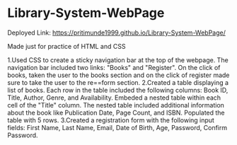 # Library-System-WebPage
Deployed Link: https://pritimunde1999.github.io/Library-System-WebPage/

Made just for practice of HTML and CSS

1.Used CSS to create a sticky navigation bar at the top of the webpage. The navigation bar included two links: "Books" and "Register". On the click of books, taken the user to the books section and on the click of register made sure to take the user to the re==form section.
2.Created a table displaying a list of books. Each row in the table included the following columns: Book ID, Title, Author, Genre, and Availability.
Embeded a nested table within each cell of the "Title" column. The nested table included additional information about the book like Publication Date, Page Count, and ISBN.
Populated the table with 5 rows.
3.Created a registration form with the following input fields: First Name, Last Name, Email, Date of Birth, Age, Password, Confirm Password. 
